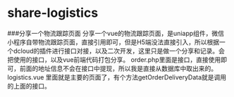 # share-logistics
###分享一个物流跟踪页面
分享一个vue的物流跟踪页面，是uniapp组件，微信小程序自带物流跟踪页面，直接引用即可，但是H5端没法直接引入，所以根据一个dcloud的插件进行接口对接，以及二次开发，这里只是做一个分享和记录。会把使用的接口，以及vue前端代码打包分享。 order.php里面是接口，直接使用即可，前面的地址信息不会在接口中提现，所以我是直接从数据库中取出来的。 logistics.vue 里面就是主要的页面了，有个方法getOrderDeliveryData就是调用的上面的接口。
